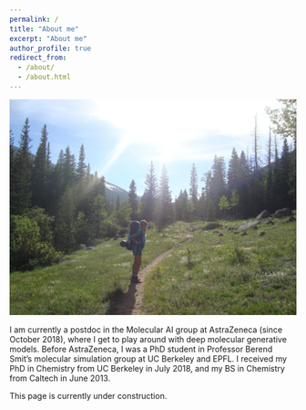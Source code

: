 ```yaml
---
permalink: /
title: "About me"
excerpt: "About me"
author_profile: true
redirect_from: 
  - /about/
  - /about.html
---
```


![Backpacking in the Rockies.](images/about-me-2.jpg)

I am currently a postdoc in the Molecular AI group at AstraZeneca (since October 2018), where I get to play around with deep molecular generative models. Before AstraZeneca, I was a PhD student in Professor Berend Smit’s molecular simulation group at UC Berkeley and EPFL. I received my PhD in Chemistry from UC Berkeley in July 2018, and my BS in Chemistry from Caltech in June 2013.

This page is currently under construction.